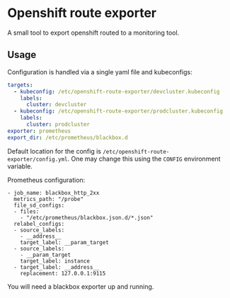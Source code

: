 # Openshift route exporter

A small tool to export openshift routed to a monitoring tool.

## Usage

Configuration is handled via a single yaml file and kubeconfigs:

```yaml
targets:
  - kubeconfig: /etc/openshift-route-exporter/devcluster.kubeconfig
    labels:
      cluster: devcluster
  - kubeconfig: /etc/openshift-route-exporter/prodcluster.kubeconfig
    labels:
      cluster: prodcluster
exporter: prometheus
export_dir: /etc/prometheus/blackbox.d
```

Default location for the config is `/etc/openshift-route-exporter/config.yml`.
One may change this using the `CONFIG` environment variable.

Prometheus configuration:

```
- job_name: blackbox_http_2xx
  metrics_path: "/probe"
  file_sd_configs:
  - files:
    - "/etc/prometheus/blackbox.json.d/*.json"
  relabel_configs:
  - source_labels:
    - __address__
    target_label: __param_target
  - source_labels:
    - __param_target
    target_label: instance
  - target_label: __address__
    replacement: 127.0.0.1:9115

```

You will need a blackbox exporter up and running.
